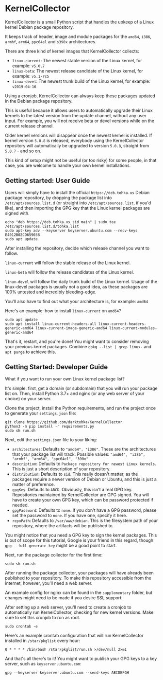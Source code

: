 # KernelCollector

KernelCollector is a small Python script that handles the upkeep of a Linux kernel Debian package repository.

It keeps track of header, image and module packages for the `amd64`, `i386`, `armhf`, `arm64`, `ppc64el` and `s390x` architectures.

There are three kind of kernel images that KernelCollector collects:
 * `linux-current`: The newest stable version of the Linux kernel, for example: `v5.0.7`
 * `linux-beta`: The newest release candidate of the Linux kernel, for example: `v5.1-rc5`
 * `linux-devel`: The newest trunk build of the Linux kernel, for example: `v2019-04-16`

Using a cronjob, KernelCollector can always keep these packages updated in the Debian package repository.

This is useful because it allows users to automatically upgrade their Linux kernels to the latest version from the update channel, without any user input. For example, you will not receive beta or devel versions while on the current release channel.

Older kernel versions will disappear once the newest kernel is installed. If kernel version `5.0.8` is released, everybody using the KernelCollector repository will automatically be upgraded to version `5.0.8`, straight from `5.0.7` - and so on.

This kind of setup might not be useful (or too risky) for some people, in that case, you are welcome to handle your own kernel installations.


## Getting started: User Guide


Users will simply have to install the official `https://deb.tohka.us` Debian package repository, by dropping the package list into `/etc/apt/sources.list.d` (or straight into `/etc/apt/sources.list`, if you'd like), and then importing the GPG key that the Linux kernel packages are signed with.

```
echo "deb https://deb.tohka.us sid main" | sudo tee /etc/apt/sources.list.d/tohka.list
sudo apt-key adv --keyserver keyserver.ubuntu.com --recv-keys E4012B02CD659038
sudo apt update
```

After installing the repository, decide which release channel you want to follow.

`linux-current` will follow the stable release of the Linux kernel.

`linux-beta` will follow the release candidates of the Linux kernel.

`linux-devel` will follow the daily trunk build of the Linux kernel. Usage of the linux-devel packages is usually not a good idea, as these packages are 100% untested and incredibly bleeding-edge.

You'll also have to find out what your architecture is, for example: `amd64`

Here's an example: how to install `linux-current` on `amd64`?

```
sudo apt update
sudo apt install linux-current-headers-all linux-current-headers-generic-amd64 linux-current-image-generic-amd64 linux-current-modules-generic-amd64
```

That's it, restart, and you're done! You might want to consider removing your previous kernel packages. Combine `dpkg --list | grep linux-` and `apt purge` to achieve this.


## Getting Started: Developer Guide


What if you want to run your own Linux kernel package list?

It's simple: first, get a domain (or subdomain) that you will run your package list on. Then, install Python 3.7+ and nginx (or any web server of your choice) on your server.

Clone the project, install the Python requirements, and run the project once to generate your `settings.json` file:

```
git clone https://github.com/darktohka/KernelCollector
python3 -m pip install -r requirements.py
sudo sh run.sh
```

Next, edit the `settings.json` file to your liking:

* `architectures`: Defaults to `"amd64", "i386"`. These are the architectures that your package list will track. Possible values: `"amd64", "i386", "armhf", "arm64", "ppc64el", "390x"`
* `description`: Defaults to `Package repository for newest Linux kernels`. This is just a short description of your repository.
* `distribution`: Defaults to `sid`. This really doesn't matter, as the packages require a newer version of Debian or Ubuntu, and this is just a matter of preference.
* `gpgKey`: Defaults to `ABCD`. Obviously, this isn't a real GPG key. Repositories maintained by KernelCollector are GPG signed. You will have to create your own GPG key, which can be password protected if needed.
* `gpgPassword`: Defaults to `none`. If you don't have a GPG password, please set the password to `none`. If you have one, specify it here.
* `repoPath`: Defaults to `/var/www/debian`. This is the filesystem path of your repository, where the artifacts will be published to.

You might notice that you need a GPG key to sign the kernel packages. This is out of scope for this tutorial, Google is your friend in this regard, though `gpg --full-generate-key` might be a good point to start.

Next, run the package collector for the first time:

```
sudo sh run.sh
```

After running the package collector, your packages will have already been published to your repository. To make this repository accessible from the internet, however, you'll need a web server.

An example config for nginx can be found in the `supplementary` folder, but changes might need to be made if you desire SSL support.

After setting up a web server, you'll need to create a cronjob to automatically run KernelCollector, checking for new kernel versions. Make sure to set this cronjob to run as root.

```
sudo crontab -e
```

Here's an example crontab configuration that will run KernelCollector installed in `/star/pkglist` every hour:

```
0 * * * * /bin/bash /star/pkglist/run.sh >/dev/null 2>&1
```

And that's all there's to it! You might want to publish your GPG keys to a key server, such as `keyserver.ubuntu.com`:

```
gpg --keyserver keyserver.ubuntu.com --send-keys ABCDEFGH
```
